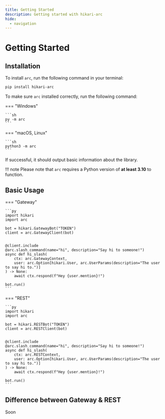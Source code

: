 ```yaml
---
title: Getting Started
description: Getting started with hikari-arc
hide:
  - navigation
---
```



# Getting Started

## Installation

To install `arc`, run the following command in your terminal:

```sh
pip install hikari-arc
```

To make sure `arc` installed correctly, run the following command:

=== "Windows"

    ```sh
    py -m arc
    ```
=== "macOS, Linux"

    ```sh
    python3 -m arc
    ```

If successful, it should output basic information about the library.

!!! note
    Please note that `arc` requires a Python version of **at least 3.10** to function.

## Basic Usage

=== "Gateway"

    ```py
    import hikari
    import arc

    bot = hikari.GatewayBot("TOKEN")
    client = arc.GatewayClient(bot)


    @client.include
    @arc.slash_command(name="hi", description="Say hi to someone!")
    async def hi_slash(
        ctx: arc.GatewayContext,
        user: arc.Option[hikari.User, arc.UserParams(description="The user to say hi to.")]
    ) -> None:
        await ctx.respond(f"Hey {user.mention}!")

    bot.run()
    ```


=== "REST"

    ```py
    import hikari
    import arc

    bot = hikari.RESTBot("TOKEN")
    client = arc.RESTClient(bot)


    @client.include
    @arc.slash_command(name="hi", description="Say hi to someone!")
    async def hi_slash(
        ctx: arc.RESTContext,
        user: arc.Option[hikari.User, arc.UserParams(description="The user to say hi to.")]
    ) -> None:
        await ctx.respond(f"Hey {user.mention}!")

    bot.run()
    ```

## Difference between Gateway & REST

<!-- TODO Finish section -->
Soon
